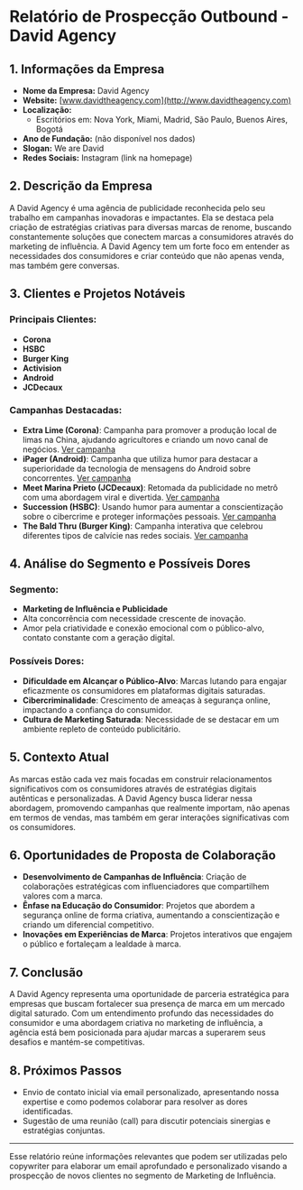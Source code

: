 # Relatório de Prospecção Outbound - David Agency

## 1. Informações da Empresa
- **Nome da Empresa:** David Agency
- **Website:** [www.davidtheagency.com](http://www.davidtheagency.com)
- **Localização:** 
  - Escritórios em: Nova York, Miami, Madrid, São Paulo, Buenos Aires, Bogotá
- **Ano de Fundação:** (não disponível nos dados)
- **Slogan:** We are David
- **Redes Sociais:** Instagram (link na homepage)

## 2. Descrição da Empresa
A David Agency é uma agência de publicidade reconhecida pelo seu trabalho em campanhas inovadoras e impactantes. Ela se destaca pela criação de estratégias criativas para diversas marcas de renome, buscando constantemente soluções que conectem marcas a consumidores através do marketing de influência. A David Agency tem um forte foco em entender as necessidades dos consumidores e criar conteúdo que não apenas venda, mas também gere conversas.

## 3. Clientes e Projetos Notáveis
### Principais Clientes:
- **Corona**
- **HSBC**
- **Burger King**
- **Activision**
- **Android**
- **JCDecaux**

### Campanhas Destacadas:
- **Extra Lime (Corona)**: Campanha para promover a produção local de limas na China, ajudando agricultores e criando um novo canal de negócios. [Ver campanha](https://davidtheagency.com/works/en/extra-lime-2)
- **iPager (Android)**: Campanha que utiliza humor para destacar a superioridade da tecnologia de mensagens do Android sobre concorrentes. [Ver campanha](https://davidtheagency.com/works/en/ipager-2)
- **Meet Marina Prieto (JCDecaux)**: Retomada da publicidade no metrô com uma abordagem viral e divertida. [Ver campanha](https://davidtheagency.com/works/en/meet-marina-prieto-2)
- **Succession (HSBC)**: Usando humor para aumentar a conscientização sobre o cibercrime e proteger informações pessoais. [Ver campanha](https://davidtheagency.com/works/en/succession-2)
- **The Bald Thru (Burger King)**: Campanha interativa que celebrou diferentes tipos de calvície nas redes sociais. [Ver campanha](https://davidtheagency.com/works/en/the-bald-thru-2)

## 4. Análise do Segmento e Possíveis Dores
### Segmento:
- **Marketing de Influência e Publicidade**
- Alta concorrência com necessidade crescente de inovação.
- Amor pela criatividade e conexão emocional com o público-alvo, contato constante com a geração digital.

### Possíveis Dores:
- **Dificuldade em Alcançar o Público-Alvo**: Marcas lutando para engajar eficazmente os consumidores em plataformas digitais saturadas.
- **Cibercriminalidade**: Crescimento de ameaças à segurança online, impactando a confiança do consumidor.
- **Cultura de Marketing Saturada**: Necessidade de se destacar em um ambiente repleto de conteúdo publicitário.

## 5. Contexto Atual
As marcas estão cada vez mais focadas em construir relacionamentos significativos com os consumidores através de estratégias digitais autênticas e personalizadas. A David Agency busca liderar nessa abordagem, promovendo campanhas que realmente importam, não apenas em termos de vendas, mas também em gerar interações significativas com os consumidores.

## 6. Oportunidades de Proposta de Colaboração
- **Desenvolvimento de Campanhas de Influência**: Criação de colaborações estratégicas com influenciadores que compartilhem valores com a marca.
- **Ênfase na Educação do Consumidor**: Projetos que abordem a segurança online de forma criativa, aumentando a conscientização e criando um diferencial competitivo.
- **Inovações em Experiências de Marca**: Projetos interativos que engajem o público e fortaleçam a lealdade à marca.

## 7. Conclusão
A David Agency representa uma oportunidade de parceria estratégica para empresas que buscam fortalecer sua presença de marca em um mercado digital saturado. Com um entendimento profundo das necessidades do consumidor e uma abordagem criativa no marketing de influência, a agência está bem posicionada para ajudar marcas a superarem seus desafios e mantém-se competitivas.

## 8. Próximos Passos
- Envio de contato inicial via email personalizado, apresentando nossa expertise e como podemos colaborar para resolver as dores identificadas.
- Sugestão de uma reunião (call) para discutir potenciais sinergias e estratégias conjuntas.

---

Esse relatório reúne informações relevantes que podem ser utilizadas pelo copywriter para elaborar um email aprofundado e personalizado visando a prospecção de novos clientes no segmento de Marketing de Influência.